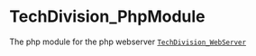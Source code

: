 TechDivision_PhpModule
======================

The php module for the php webserver [`TechDivision_WebServer`](<https://github.com/techdivision/TechDivision_WebServer>)